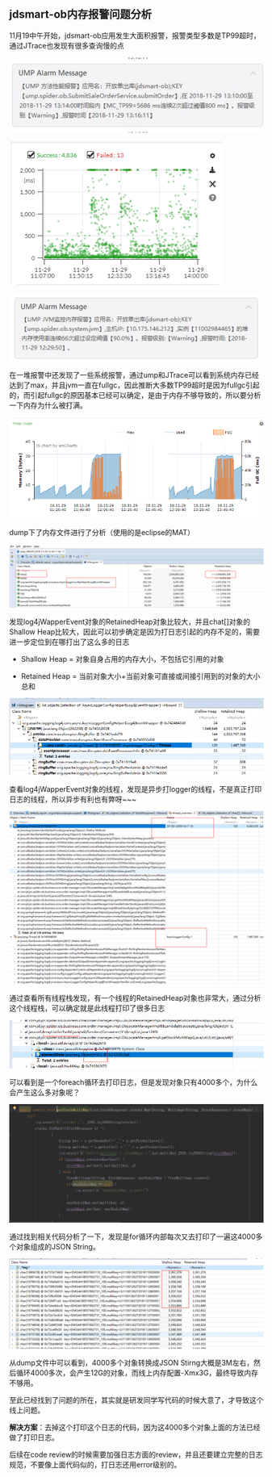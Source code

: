## jdsmart-ob内存报警问题分析

11月19中午开始，jdsmart-ob应用发生大面积报警，报警类型多数是TP99超时，通过JTrace也发现有很多查询慢的点

![](./img/TimLine图片20181214105938.jpg)

![](./img/TimLine截图20181214112020.png)

![](./img/TimLine图片20181214105934.jpg)

在一堆报警中还发现了一些系统报警，通过ump和JTrace可以看到系统内存已经达到了max，并且jvm一直在fullgc，因此推断大多数TP99超时是因为fullgc引起的，而引起fullgc的原因基本已经可以确定，是由于内存不够导致的，所以要分析一下内存为什么被打满。

![](./img/TimLine截图20181214113038.png)

dump下了内存文件进行了分析（使用的是eclipse的MAT）

![](./img/TimLine截图20181214132534.png)

发现log4jWapperEvent对象的RetainedHeap对象比较大，并且chat[]对象的Shallow Heap比较大，因此可以初步确定是因为打日志引起的内存不足的，需要进一步定位到在哪打出了这么多的日志

* Shallow Heap = 对象自身占用的内存大小，不包括它引用的对象

* Retained Heap = 当前对象大小+当前对象可直接或间接引用到的对象的大小总和

![](./img/TimLine截图20181217112229.png)

查看log4jWapperEvent对象的线程，发现是异步打logger的线程，不是真正打印日志的线程，所以异步有利也有弊呀~~~

![](./img/TimLine截图20181214133924.png)

通过查看所有线程栈发现，有一个线程的RetainedHeap对象也非常大，通过分析这个线程栈，可以确定就是此线程打印了很多日志

![](./img/TimLine截图20181214133944.png)

可以看到是一个foreach循环去打印日志，但是发现对象只有4000多个，为什么会产生这么多对象呢？

![](./img/TimLine图片20181214134552.jpg)

通过找到相关代码分析了一下，发现是for循环内部每次又去打印了一遍这4000多个对象组成的JSON String。

![](./img/TimLine截图20181217132921.png)

从dump文件中可以看到，4000多个对象转换成JSON Stirng大概是3M左右，然后循环4000多次，会产生12G的对象，而线上内存配置-Xmx3G，最终导致内存不够用。

至此已经找到了问题的所在，其实就是研发同学写代码的时候大意了，才导致这个线上问题。

**解决方案**：去掉这个打印这个日志的代码，因为这4000多个对象上面的方法已经做了打印日志。

后续在code review的时候需要加强日志方面的review，并且还要建立完整的日志规范，不要像上面代码似的，打日志还用error级别的。



